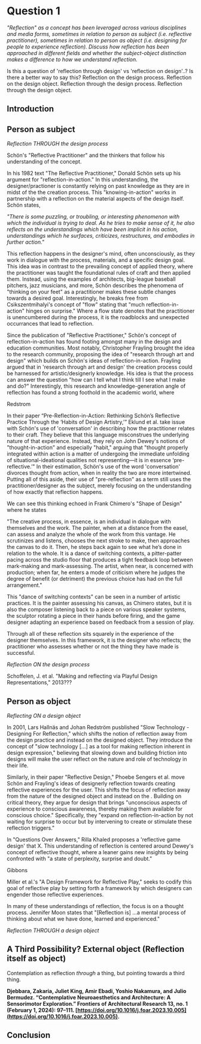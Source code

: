 # Question 1

_"Reflection" as a concept has been leveraged across various disciplines and media forms, sometimes in relation to person as subject (i.e. reflective practitioner), sometimes in relation to person as object (i.e. designing for people to experience reflection). Discuss how reflection has been approached in different fields and whether the subject-object distinction makes a difference to how we understand reflection._

Is this a question of 'reflection through design' vs 'reflection on design'..? Is there a better way to say this? Reflection on the design process. Reflection on the design object. Reflection through the design process. Reflection through the design object.

## Introduction

## Person as subject

_Reflection THROUGH the design process_

Schön's "Reflective Practitioner" and the thinkers that follow his understanding of the concept.

In his 1982 text "The Reflective Practitioner," Donald Schön sets up his argument for "reflection-in-action." In this understanding, the designer/practioner is constantly relying on past knowledge as they are in midst of the the creation process. This "knowing-in-action" works in partnership with a reflection on the material aspects of the design itself. Schön states, 

_"There is some puzzling, or troubling, or interesting phenomenon with which the individual is trying to deal. As he tries to make sense of it, he also reflects on the understandings which have been implicit in his action, understandings which he surfaces, criticizes, restructures, and embodies in further action."_

This reflection happens in the designer's mind, often unconsciously, as they work in dialogue with the process, materials, and a specific design goal. This idea was in contrast to the prevailing concept of applied theory, where the practitioner was taught the foundational rules of craft and then applied them. Instead, using the examples of architects, big-league baseball pitchers, jazz musicians, and more, Schön describes the phenomena of "thinking on your feet" as a practitioner makes these subtle changes towards a desired goal. Interestingly, he breaks free from Csikszentmihalyi's concept of "flow" stating that "much reflection-in-action" hinges on surprise." Where a flow state denotes that the practitioner is unencumbered during the process, it is the roadblocks and unexpected occurrances that lead to reflection. 

Since the publication of "Reflective Practitioner," Schön's concept of reflection-in-action has found footing amongst many in the design and education communities. Most notably, Christopher Frayling brought the idea to the research community, proposing the idea of "research through art and design" which builds on Schön's ideas of reflection-in-action. Frayling argued that in 'research through art and design' the creation process could be harnessed for artistic/designerly knowledge. His idea is that the process can answer the question "how can I tell what I think till I see what I make and do?" Interestingly, this research and knowledge-generation angle of reflection has found a strong foothold in the academic world, where 

Redstrom

In their paper “Pre-Reflection-in-Action: Rethinking Schön’s Reflective Practice Through the ‘Habits of Design Artistry,’” Eklund et al. take issue with Schön's use of 'conversation' in describing how the practitioner relates to their craft. They believe that this language misconstrues the underlying nature of that experience. Instead, they rely on John Dewey's notions of "thought-in-action" and especially "habit," arguing that "thought properly integrated within action is a matter of undergoing the immediate unfolding of situational-ideational qualities not representing—it is in essence ‘pre-reflective.’" In their estimation, Schön's use of the word 'conversation' divorces thought from action, when in reality the two are more intertwined. Putting all of this aside, their use of "pre-reflection" as a term still uses the practitioner/designer as the subject, merely focusing on the understanding of how exactly that reflection happens.

We can see this thinking echoed in Frank Chimero's "Shape of Design" where he states

"The creative process, in essence, is an individual in dialogue with themselves and the work. The painter, when at a distance from the easel, can assess and analyze the whole of the work from this vantage. He scrutinizes and listens, chooses the next stroke to make, then approaches the canvas to do it. Then, he steps back again to see what he’s done in relation to the whole. It is a dance of switching contexts, a pitter-patter pacing across the studio floor that produces a tight feedback loop between mark-making and mark-assessing. The artist, when near, is concerned with production; when far, he enters a mode of criticism where he judges the degree of benefit (or detriment) the previous choice has had on the full arrangement."

This "dance of switching contexts" can be seen in a number of artistic practices. It is the painter assessing his canvas, as Chimero states, but it is also the composer listening back to a piece on various speaker systems, the sculptor rotating a piece in their hands before firing, and the game designer adapting an experience based on feedback from a session of play.

Through all of these reflection sits squarely in the experience of the designer themselves. In this framework, it is the designer who reflects; the practitioner who assesses whether or not the thing they have made is successful.

_Reflection ON the design process_

Schoffelen, J. et al. "Making and reflecting via Playful Design Representations," 2013???

## Person as object

_Reflecting ON a design object_

In 2001, Lars Hallnäs and Johan Redström pusblished "Slow Technology - Designing For Reflection," which shifts the notion of reflection away from the design practice and instead on the designed object. They introduce the concept of "slow technology \[...] as a tool for making reflection inherent in design expression," believing that slowing down and building friction into designs will make the user reflect on the nature and role of technology in their life. 

Similarly, in their paper "Reflective Design," Phoebe Sengers et al. move Schön and Frayling's ideas of designerly reflection towards creating reflective experiences for the user. This shifts the focus of reflection away from the nature of the designed object and instead on the . Building on critical theory, they argue for design that brings "unconscious aspects of experience to conscious awareness, thereby making them available for conscious choice." Specifically, they "expand on reflection-in-action by not waiting for surprise to occur but by intervening to create or stimulate these reflection triggers." 

In "Questions Over Answers," Rilla Khaled proposes a 'reflective game design' that X. This understanding of reflection is centered around Dewey's concept of reflective thought, where a leaner gains new insights by being confronted with "a state of perplexity, surprise and doubt." 

Gibbons

Miller et al.'s "A Design Framework for Reflective Play," seeks to codify this goal of reflective play by setting forth a framework by which designers can engender those reflective experiences. 

In many of these understandings of reflection, the focus is on a thought process. Jennifer Moon states that "\[Reflection is] …a mental process of thinking about what we have done, learned and experienced." 

_Reflection THROUGH a design object_

## A Third Possibility? External object (Reflection itself as object)

Contemplation as reflection _through_ a thing, but pointing towards a third thing.

**Djebbara, Zakaria, Juliet King, Amir Ebadi, Yoshio Nakamura, and Julio Bermudez. “Contemplative Neuroaesthetics and Architecture: A Sensorimotor Exploration.” Frontiers of Architectural Research 13, no. 1 (February 1, 2024): 97–111. [https://doi.org/10.1016/j.foar.2023.10.005](https://doi.org/10.1016/j.foar.2023.10.005).**

## Conclusion